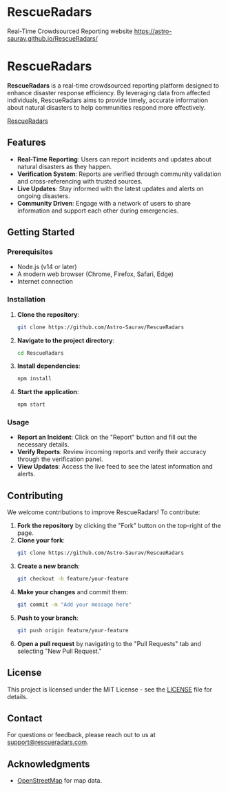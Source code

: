 # RescueRadars
Real-Time Crowdsourced Reporting website
https://astro-saurav.github.io/RescueRadars/

# RescueRadars

**RescueRadars** is a real-time crowdsourced reporting platform designed to enhance disaster response efficiency. By leveraging data from affected individuals, RescueRadars aims to provide timely, accurate information about natural disasters to help communities respond more effectively.

[RescueRadars](https://astro-saurav.github.io/RescueRadars/)

## Features

- **Real-Time Reporting**: Users can report incidents and updates about natural disasters as they happen.
- **Verification System**: Reports are verified through community validation and cross-referencing with trusted sources.
- **Live Updates**: Stay informed with the latest updates and alerts on ongoing disasters.
- **Community Driven**: Engage with a network of users to share information and support each other during emergencies.

## Getting Started

### Prerequisites

- Node.js (v14 or later)
- A modern web browser (Chrome, Firefox, Safari, Edge)
- Internet connection

### Installation

1. **Clone the repository**:
    ```bash
    git clone https://github.com/Astro-Saurav/RescueRadars
    ```
2. **Navigate to the project directory**:
    ```bash
    cd RescueRadars
    ```
3. **Install dependencies**:
    ```bash
    npm install
    ```
4. **Start the application**:
    ```bash
    npm start
    ```

### Usage

- **Report an Incident**: Click on the "Report" button and fill out the necessary details.
- **Verify Reports**: Review incoming reports and verify their accuracy through the verification panel.
- **View Updates**: Access the live feed to see the latest information and alerts.

## Contributing

We welcome contributions to improve RescueRadars! To contribute:

1. **Fork the repository** by clicking the "Fork" button on the top-right of the page.
2. **Clone your fork**:
    ```bash
    git clone https://github.com/Astro-Saurav/RescueRadars
    ```
3. **Create a new branch**:
    ```bash
    git checkout -b feature/your-feature
    ```
4. **Make your changes** and commit them:
    ```bash
    git commit -m "Add your message here"
    ```
5. **Push to your branch**:
    ```bash
    git push origin feature/your-feature
    ```
6. **Open a pull request** by navigating to the "Pull Requests" tab and selecting "New Pull Request."

## License

This project is licensed under the MIT License - see the [LICENSE](https://github.com/Astro-Saurav/RescueRadars?tab=MIT-1-ov-file) file for details.

## Contact

For questions or feedback, please reach out to us at [support@rescueradars.com](mailto:0501saurav@gmail.com).

## Acknowledgments

- [OpenStreetMap](https://www.openstreetmap.org) for map data.

